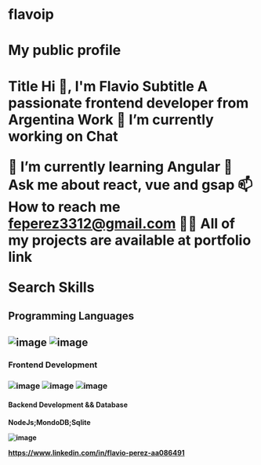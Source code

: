 # flavoip
<h1>My public profile<h1>
Title
Hi 👋, I'm
Flavio
Subtitle
A passionate frontend developer from Argentina
Work
🔭 I’m currently working on
Chat

🌱 I’m currently learning
Angular
💬 Ask me about
react, vue and gsap
📫 How to reach me
feperez3312@gmail.com
👨‍💻 All of my projects are available at
portfolio link

Search Skills
<h2>Programming Languages<h2>

![image](https://user-images.githubusercontent.com/63319670/112313762-fb075480-8c86-11eb-9f99-3d0267ed2097.png)
![image](https://user-images.githubusercontent.com/63319670/112313811-0bb7ca80-8c87-11eb-927d-55663901f616.png)

<h3>Frontend Development<h3>

![image](https://user-images.githubusercontent.com/63319670/112313869-1c684080-8c87-11eb-886a-32b5297842d8.png)
![image](https://user-images.githubusercontent.com/63319670/112313890-225e2180-8c87-11eb-87d4-1cfe977928bc.png)
![image](https://user-images.githubusercontent.com/63319670/112313911-27bb6c00-8c87-11eb-9f5d-b489e784bce4.png)

<h4>Backend Development && Database<h4>
NodeJs;MondoDB;Sqlite
  
![image](https://user-images.githubusercontent.com/63319670/112314866-49692300-8c88-11eb-89ef-54bd519cc5b3.png)

https://www.linkedin.com/in/flavio-perez-aa086491
  






  



